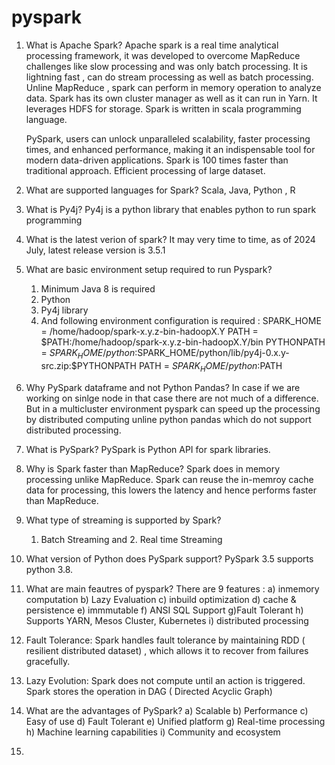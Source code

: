 # pyspark

1. What is Apache Spark?
   </b>
   Apache spark is a real time analytical processing framework, it was developed to overcome MapReduce challenges like slow processing and was only batch processing. It is lightning fast , can do stream processing as well as batch processing. Unline MapReduce , spark can perform in memory operation to analyze data.
   Spark has its own cluster manager as well as it can run in Yarn. It leverages HDFS for storage.
   Spark is written in scala programming language.

   PySpark, users can unlock unparalleled scalability, faster processing times, and enhanced performance, making it an indispensable tool for modern data-driven applications.
   Spark is 100 times faster than traditional approach.
   Efficient processing of large dataset.

2. What are supported languages for Spark?
   </b>
   Scala, Java, Python , R

3. What is Py4j?
   </b>
   Py4j is a python library that enables python to run spark programming

4. What is the latest verion of spark?
   </b>
   It may very time to time, as of 2024 July, latest release version is 3.5.1

5. What are basic environment setup required to run Pyspark?
   </b>

   1. Minimum Java 8 is required
   2. Python
   3. Py4j library
   4. And following environment configuration is required :
      SPARK_HOME = /home/hadoop/spark-x.y.z-bin-hadoopX.Y
      PATH = $PATH:/home/hadoop/spark-x.y.z-bin-hadoopX.Y/bin
      PYTHONPATH = $SPARK_HOME/python:$SPARK_HOME/python/lib/py4j-0.x.y-src.zip:$PYTHONPATH
      PATH = $SPARK_HOME/python:$PATH

6. Why PySpark dataframe and not Python Pandas?
   </b>
   In case if we are working on sinlge node in that case there are not much of a difference. But in a multicluster environment pyspark can speed up the processing by distributed computing unline python pandas which do not support distributed processing.
   </b>
7. What is PySpark?
   </b>
   PySpark is Python API for spark libraries.

8. Why is Spark faster than MapReduce?
   </b>
   Spark does in memory processing unlike MapReduce. Spark can reuse the in-memroy cache data for processing, this lowers the latency and hence performs faster than MapReduce.

9. What type of streaming is supported by Spark?
   </b>

   1. Batch Streaming and 2. Real time Streaming

10. What version of Python does PySpark support?
    </b>
    PySpark 3.5 supports python 3.8.

11. What are main feautres of pyspark?
    </b>
    There are 9 features :
    a) inmemory computation b) Lazy Evaluation c) inbuild optimization d) cache & persistence e) immmutable
    f) ANSI SQL Support g)Fault Tolerant h) Supports YARN, Mesos Cluster, Kubernetes i) distributed processing

12. Fault Tolerance:
    </b>
    Spark handles fault tolerance by maintaining RDD ( resilient distributed dataset) , which allows it to recover from failures gracefully.

13. Lazy Evolution:
    </b>
    Spark does not compute until an action is triggered. Spark stores the operation in DAG ( Directed Acyclic Graph)

14. What are the advantages of PySpark?
    </b>
    a) Scalable b) Performance c) Easy of use d) Fault Tolerant e) Unified platform g) Real-time processing
    h) Machine learning capabilities i) Community and ecosystem

15.
